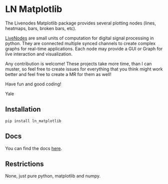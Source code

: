 # LN Matplotlib

The Livenodes Matplotlib package provides several plotting nodes (lines, heatmaps, bars, broken bars, etc).

[LiveNodes](https://livenodes.pages.csl.uni-bremen.de/livenodes/index.html) are small units of computation for digital signal processing in python. They are connected multiple synced channels to create complex graphs for real-time applications. Each node may provide a GUI or Graph for live interaction and visualization.

Any contribution is welcome! These projects take more time, than I can muster, so feel free to create issues for everything that you think might work better and feel free to create a MR for them as well!

Have fun and good coding!

Yale

## Installation

`pip install ln_matplotlib `

## Docs

You can find the docs [here](https://livenodes.pages.csl.uni-bremen.de/packages/ln_matplotlib/readme.html).

## Restrictions

None, just pure python, matplotlib and numpy.
